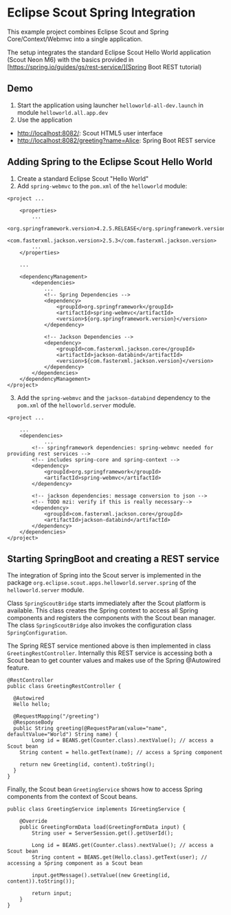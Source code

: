 # Eclipse Scout Spring Integration
This example project combines Eclipse Scout and Spring Core/Context/Webmvc into a single application.

The setup integrates the standard Eclipse Scout Hello World application (Scout Neon M6) with the basics provided in [https://spring.io/guides/gs/rest-service/](Spring Boot REST tutorial)

## Demo
1. Start the application using launcher `helloworld-all-dev.launch` in module `helloworld.all.app.dev`
3. Use the application
  * [http://localhost:8082/](http://localhost:8082/): Scout HTML5 user interface 
  * [http://localhost:8082/greeting?name=Alice](http://localhost:8082/greeting?name=Alice): Spring Boot REST service

## Adding Spring to the Eclipse Scout Hello World
1. Create a standard Eclipse Scout "Hello World"
2. Add `spring-webmvc` to the `pom.xml` of the `helloworld` module:
```
<project ...
  
	<properties>
		...
		<org.springframework.version>4.2.5.RELEASE</org.springframework.version>
		<com.fasterxml.jackson.version>2.5.3</com.fasterxml.jackson.version>
		...
	</properties>
  
  	...
  
	<dependencyManagement>
		<dependencies>
		  	...
			<!-- Spring Dependencies -->
			<dependency>
				<groupId>org.springframework</groupId>
				<artifactId>spring-webmvc</artifactId>
				<version>${org.springframework.version}</version>
			</dependency>
			
			<!-- Jackson Dependencies -->
			<dependency>
				<groupId>com.fasterxml.jackson.core</groupId>
				<artifactId>jackson-databind</artifactId>
				<version>${com.fasterxml.jackson.version}</version>
			</dependency>
		</dependencies>
	</dependencyManagement>
</project>
```
3. Add the `spring-webmvc` and the `jackson-databind` dependency to the `pom.xml` of the `helloworld.server` module.
```
<project ...
  
  	...
	<dependencies>
    		...
		<!-- springframework dependencies: spring-webmvc needed for providing rest services -->
		<!-- includes spring-core and spring-context -->
		<dependency>
			<groupId>org.springframework</groupId>
			<artifactId>spring-webmvc</artifactId>
		</dependency>
		
		<!-- jackson dependencies: message conversion to json -->
		<!-- TODO mzi: verify if this is really necessary-->
		<dependency>
			<groupId>com.fasterxml.jackson.core</groupId>
			<artifactId>jackson-databind</artifactId>
		</dependency>
	</dependencies>
</project>
```

## Starting SpringBoot and creating a REST service

The integration of Spring into the Scout server is implemented in the package `org.eclipse.scout.apps.helloworld.server.spring` of the `helloworld.server` module.

Class `SpringScoutBridge` starts immediately after the Scout platform is available. 
This class creates the Spring context to access all Spring components and registers the components with the Scout bean manager.
The class `SpringScoutBridge` also invokes the configuration class `SpringConfiguration`.

The Spring REST service mentioned above is then implemented in class `GreetingRestController`. 
Internally this REST service is accessing both a Scout bean to get counter values and makes use of the Spring @Autowired feature.

```
@RestController
public class GreetingRestController {

  @Autowired
  Hello hello;

  @RequestMapping("/greeting")
  @ResponseBody
  public String greeting(@RequestParam(value="name", defaultValue="World") String name) {
    	Long id = BEANS.get(Counter.class).nextValue(); // access a Scout bean
	String content = hello.getText(name); // access a Spring component
		
	return new Greeting(id, content).toString();
  }
}
```

Finally, the Scout bean `GreetingService` shows how to access Spring components from the context of Scout beans.

```
public class GreetingService implements IGreetingService {

	@Override
	public GreetingFormData load(GreetingFormData input) {
    	String user = ServerSession.get().getUserId();
    	
    	Long id = BEANS.get(Counter.class).nextValue(); // access a Scout bean
    	String content = BEANS.get(Hello.class).getText(user); // accessing a Spring component as a Scout bean
		    	
		input.getMessage().setValue((new Greeting(id, content)).toString());
		
		return input;
	}
}
```
